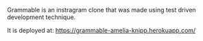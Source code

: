 Grammable is an instragram clone that was made using test driven development technique.

It is deployed at:
https://grammable-amelia-knipp.herokuapp.com/
